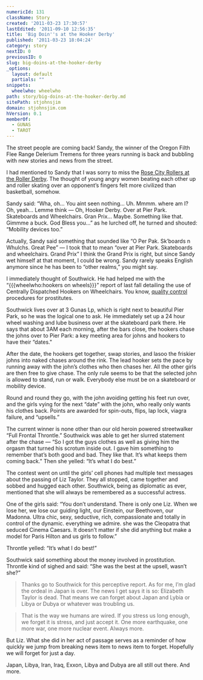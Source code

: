 ```yaml
---
numericId: 131
className: Story
created: '2011-03-23 17:30:57'
lastEdited: '2011-09-10 12:56:35'
title: 'Big Doin''s at the Hooker Derby'
published: '2011-03-23 18:04:24'
category: story
nextID: 0
previousID: 0
slug: big-doins-at-the-hooker-derby
_options:
  layout: default
  partials: ""
snippets:
  wheelwho: wheelwho
path: story/big-doins-at-the-hooker-derby.md
sitePath: stjohnsjim
domain: stjohnsjim.com
hVersion: 0.1
memberOf:
  - GUNAS
  - TAROT
---
```

The street people are coming back! Sandy, the winner of the Oregon Filth Flee Range Delerium Tremens for three years running is back and bubbling with new stories and news from the street.

I had mentioned to Sandy that I was sorry to miss the [Rose City Rollers at the Roller Derby][0]. The thought of young angry women beating each other up and roller skating over an opponent’s fingers felt more civilized than basketball, somehow.

Sandy said: “Wha, oh… You aint seen nothing... Uh. Mmmm. where am I? Oh, yeah… Lemme think — Oh, Hooker Derby. Over at Pier Park. Skateboards and Wheelchairs. Gran Prix… Maybe. Something like that. Gimmme a buck. God Bless you…” as he lurched off, he turned and shouted: “Mobility devices too.”

Actually, Sandy said something that sounded like “O Per Pak. Sk’boards n Whulchs. Great Pee” — I took that to mean “over at Pier Park. Skateboards and wheelchairs. Grand Prix” I think the Grand Prix is right, but since Sandy wet himself at that moment, I could be wrong. Sandy rarely speaks English anymore since he has been to “other realms,” you might say.

I immediately thought of Southwick. He had helped me with the “{{{wheelwho:hookers on wheels}}}” report of last fall detailing the use of Centrally Dispatched Hookers on Wheelchairs. You know, [quality control][1] procedures for prostitutes.

Southwick lives over at 3 Gunas Lp, which is right next to beautiful Pier Park, so he was the logical one to ask. He immediately set up a 24 hour wheel washing and lube business over at the skateboard park there. He says that about 3AM each morning, after the bars close, the hookers chase the johns over to Pier Park: a key meeting area for johns and hookers to have their “dates."

After the date, the hookers get together, swap stories, and lasoo the friskier johns into naked chases around the rink. The lead hooker sets the pace by running away with the john’s clothes who then chases her. All the other girls are then free to give chase. The only rule seems to be that the selected john is allowed to stand, run or walk. Everybody else must be on a skateboard or mobility device.

Round and round they go, with the john avoiding getting his feet run over, and the girls vying for the next “date” with the john, who really only wants his clothes back. Points are awarded for spin-outs, flips, lap lock, viagra failure, and “upsells.”

The current winner is none other than our old heroin powered streetwalker “Full Frontal Throntle.” Southwick was able to get her slurred statement after the chase — “So I got the guys clothes as well as giving him the orgasm that turned his scrotum inside out. I gave him something to remember that’s both good and bad. They like that. It’s what keeps them coming back.” Then she yelled: “It’s what I do best.”

The contest went on until the girls’ cell phones had multiple text messages about the passing of Liz Taylor. They all stopped, came together and sobbed and hugged each other. Southwick, being as diplomatic as ever, mentioned that she will always be remembered as a successful actress.

One of the girls said: “You don’t understand. There is only one Liz. When we lose her, we lose our guiding light, our Einstein, our Beethoven, our Madonna. Ultra chic, sexy, seductive, rich, compassionate and totally in control of the dynamic. everything we admire. she was the Cleopatra that seduced Cinema Caesars. It doesn’t matter if she did anything but make a model for Paris Hilton and us girls to follow.”

Throntle yelled: “It’s what I do best!”

Southwick said something about the money involved in prostitution. Throntle kind of sighed and said: “She was the best at the upsell, wasn’t she?”

> Thanks go to Southwick for this perceptive report. As for me, I’m glad the ordeal in Japan is over. The news I get says it is so: Elizabeth Taylor is dead. That means we can forget about Japan and Lybia or Libya or Dubya or whatever was troubling us.

> That is the way we humans are wired. If you stress us long enough, we forget it is stress, and just accept it. One more earthquake, one more war, one more nuclear event. Always more.

But Liz. What she did in her act of passage serves as a reminder of how quickly we jump from breaking news item to news item to forget. Hopefully we will forget for just a day.

Japan, Libya, Iran, Iraq, Exxon, Libya and Dubya are all still out there. And more.

[0]: http://www.rosecityrollers.com/
[1]: http://www.skymark.com/resources/leaders/deming.asp